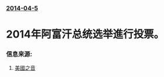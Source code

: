 ### [2014-04-5](/news/2014/04/5/index.md)

##### 
#  2014年阿富汗总统选举進行投票。 




### 信息来源:

1. [美國之音](http://www.voachinese.com/content/afghanistan-election-20140405/1887000.html)
